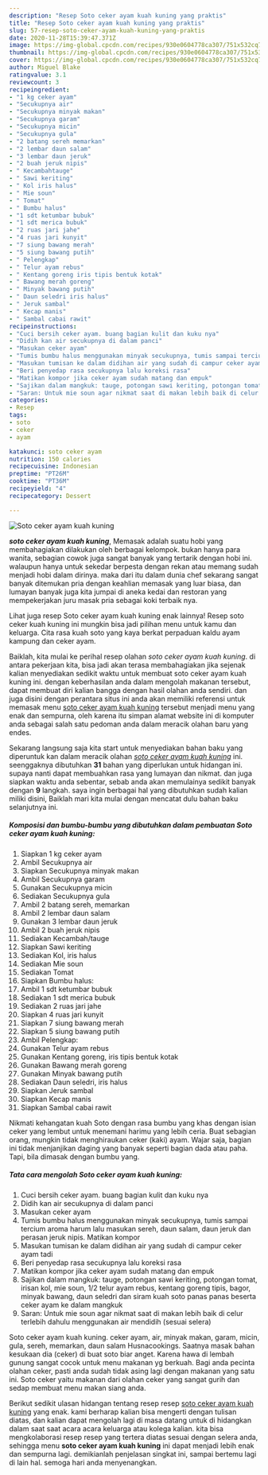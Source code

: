 ```yaml
---
description: "Resep Soto ceker ayam kuah kuning yang praktis"
title: "Resep Soto ceker ayam kuah kuning yang praktis"
slug: 57-resep-soto-ceker-ayam-kuah-kuning-yang-praktis
date: 2020-11-28T15:39:47.371Z
image: https://img-global.cpcdn.com/recipes/930e0604778ca307/751x532cq70/soto-ceker-ayam-kuah-kuning-foto-resep-utama.jpg
thumbnail: https://img-global.cpcdn.com/recipes/930e0604778ca307/751x532cq70/soto-ceker-ayam-kuah-kuning-foto-resep-utama.jpg
cover: https://img-global.cpcdn.com/recipes/930e0604778ca307/751x532cq70/soto-ceker-ayam-kuah-kuning-foto-resep-utama.jpg
author: Miguel Blake
ratingvalue: 3.1
reviewcount: 3
recipeingredient:
- "1 kg ceker ayam"
- "Secukupnya air"
- "Secukupnya minyak makan"
- "Secukupnya garam"
- "Secukupnya micin"
- "Secukupnya gula"
- "2 batang sereh memarkan"
- "2 lembar daun salam"
- "3 lembar daun jeruk"
- "2 buah jeruk nipis"
- " Kecambahtauge"
- " Sawi keriting"
- " Kol iris halus"
- " Mie soun"
- " Tomat"
- " Bumbu halus"
- "1 sdt ketumbar bubuk"
- "1 sdt merica bubuk"
- "2 ruas jari jahe"
- "4 ruas jari kunyit"
- "7 siung bawang merah"
- "5 siung bawang putih"
- " Pelengkap"
- " Telur ayam rebus"
- " Kentang goreng iris tipis bentuk kotak"
- " Bawang merah goreng"
- " Minyak bawang putih"
- " Daun seledri iris halus"
- " Jeruk sambal"
- " Kecap manis"
- " Sambal cabai rawit"
recipeinstructions:
- "Cuci bersih ceker ayam. buang bagian kulit dan kuku nya"
- "Didih kan air secukupnya di dalam panci"
- "Masukan ceker ayam"
- "Tumis bumbu halus menggunakan minyak secukupnya, tumis sampai tercium aroma harum lalu masukan sereh, daun salam, daun jeruk dan perasan jeruk nipis. Matikan kompor"
- "Masukan tumisan ke dalam didihan air yang sudah di campur ceker ayam tadi"
- "Beri penyedap rasa secukupnya lalu koreksi rasa"
- "Matikan kompor jika ceker ayam sudah matang dan empuk"
- "Sajikan dalam mangkuk: tauge, potongan sawi keriting, potongan tomat, irisan kol, mie soun, 1/2 telur ayam rebus, kentang goreng tipis, bagor, minyak bawang, daun seledri dan siram kuah soto panas panas beserta ceker ayam ke dalam mangkuk"
- "Saran: Untuk mie soun agar nikmat saat di makan lebih baik di celur terlebih dahulu menggunakan air mendidih (sesuai selera)"
categories:
- Resep
tags:
- soto
- ceker
- ayam

katakunci: soto ceker ayam 
nutrition: 150 calories
recipecuisine: Indonesian
preptime: "PT26M"
cooktime: "PT36M"
recipeyield: "4"
recipecategory: Dessert

---
```



![Soto ceker ayam kuah kuning](https://img-global.cpcdn.com/recipes/930e0604778ca307/751x532cq70/soto-ceker-ayam-kuah-kuning-foto-resep-utama.jpg)

<b><i>soto ceker ayam kuah kuning</i></b>, Memasak adalah suatu hobi yang membahagiakan dilakukan oleh berbagai kelompok. bukan hanya para wanita, sebagian cowok juga sangat banyak yang tertarik dengan hobi ini. walaupun hanya untuk sekedar berpesta dengan rekan atau memang sudah menjadi hobi dalam dirinya. maka dari itu dalam dunia chef sekarang sangat banyak ditemukan pria dengan keahlian memasak yang luar biasa, dan lumayan banyak juga kita jumpai di aneka kedai dan restoran yang mempekerjakan juru masak pria sebagai koki terbaik nya.

Lihat juga resep Soto ceker ayam kuah kuning enak lainnya! Resep soto ceker kuah kuning ini mungkin bisa jadi pilihan menu untuk kamu dan keluarga. Cita rasa kuah soto yang kaya berkat perpaduan kaldu ayam kampung dan ceker ayam.

Baiklah, kita mulai ke perihal resep olahan <i>soto ceker ayam kuah kuning</i>. di antara pekerjaan kita, bisa jadi akan terasa membahagiakan jika sejenak kalian menyediakan sedikit waktu untuk membuat soto ceker ayam kuah kuning ini. dengan keberhasilan anda dalam mengolah makanan tersebut, dapat membuat diri kalian bangga dengan hasil olahan anda sendiri. dan juga disini dengan perantara situs ini anda akan memiliki referensi untuk memasak menu <u>soto ceker ayam kuah kuning</u> tersebut menjadi menu yang enak dan sempurna, oleh karena itu simpan alamat website ini di komputer anda sebagai salah satu pedoman anda dalam meracik olahan baru yang endes.


Sekarang langsung saja kita start untuk menyediakan bahan baku yang diperuntuk kan dalam meracik olahan <u><i>soto ceker ayam kuah kuning</i></u> ini. seenggaknya dibutuhkan <b>31</b> bahan yang diperlukan untuk hidangan ini. supaya nanti dapat membuahkan rasa yang lumayan dan nikmat. dan juga siapkan waktu anda sebentar, sebab anda akan memulainya sedikit banyak dengan <b>9</b> langkah. saya ingin berbagai hal yang dibutuhkan sudah kalian miliki disini, Baiklah mari kita mulai dengan mencatat dulu bahan baku selanjutnya ini.

<!--inarticleads1-->

##### Komposisi dan bumbu-bumbu yang dibutuhkan dalam pembuatan Soto ceker ayam kuah kuning:

1. Siapkan 1 kg ceker ayam
1. Ambil Secukupnya air
1. Siapkan Secukupnya minyak makan
1. Ambil Secukupnya garam
1. Gunakan Secukupnya micin
1. Sediakan Secukupnya gula
1. Ambil 2 batang sereh, memarkan
1. Ambil 2 lembar daun salam
1. Gunakan 3 lembar daun jeruk
1. Ambil 2 buah jeruk nipis
1. Sediakan  Kecambah/tauge
1. Siapkan  Sawi keriting
1. Sediakan  Kol, iris halus
1. Sediakan  Mie soun
1. Sediakan  Tomat
1. Siapkan  Bumbu halus:
1. Ambil 1 sdt ketumbar bubuk
1. Sediakan 1 sdt merica bubuk
1. Sediakan 2 ruas jari jahe
1. Siapkan 4 ruas jari kunyit
1. Siapkan 7 siung bawang merah
1. Siapkan 5 siung bawang putih
1. Ambil  Pelengkap:
1. Gunakan  Telur ayam rebus
1. Gunakan  Kentang goreng, iris tipis bentuk kotak
1. Gunakan  Bawang merah goreng
1. Gunakan  Minyak bawang putih
1. Sediakan  Daun seledri, iris halus
1. Siapkan  Jeruk sambal
1. Siapkan  Kecap manis
1. Siapkan  Sambal cabai rawit


Nikmati kehangatan kuah Soto dengan rasa bumbu yang khas dengan isian ceker yang lembut untuk menemani harimu yang lebih ceria. Buat sebagian orang, mungkin tidak menghiraukan ceker (kaki) ayam. Wajar saja, bagian ini tidak menjanjikan daging yang banyak seperti bagian dada atau paha. Tapi, bila dimasak dengan bumbu yang. 

<!--inarticleads2-->

##### Tata cara mengolah Soto ceker ayam kuah kuning:

1. Cuci bersih ceker ayam. buang bagian kulit dan kuku nya
1. Didih kan air secukupnya di dalam panci
1. Masukan ceker ayam
1. Tumis bumbu halus menggunakan minyak secukupnya, tumis sampai tercium aroma harum lalu masukan sereh, daun salam, daun jeruk dan perasan jeruk nipis. Matikan kompor
1. Masukan tumisan ke dalam didihan air yang sudah di campur ceker ayam tadi
1. Beri penyedap rasa secukupnya lalu koreksi rasa
1. Matikan kompor jika ceker ayam sudah matang dan empuk
1. Sajikan dalam mangkuk: tauge, potongan sawi keriting, potongan tomat, irisan kol, mie soun, 1/2 telur ayam rebus, kentang goreng tipis, bagor, minyak bawang, daun seledri dan siram kuah soto panas panas beserta ceker ayam ke dalam mangkuk
1. Saran: Untuk mie soun agar nikmat saat di makan lebih baik di celur terlebih dahulu menggunakan air mendidih (sesuai selera)


Soto ceker ayam kuah kuning. ceker ayam, air, minyak makan, garam, micin, gula, sereh, memarkan, daun salam Husnacookings. Saatnya masak bahan kesukaan dia (ceker) di buat soto biar anget. Karena hawa di lembah gunung sangat cocok untuk menu makanan yg berkuah. Bagi anda pecinta olahan ceker, pasti anda sudah tidak asing lagi dengan makanan yang satu ini. Soto ceker yaitu makanan dari olahan ceker yang sangat gurih dan sedap membuat menu makan siang anda. 

Berikut sedikit ulasan hidangan tentang resep resep <u>soto ceker ayam kuah kuning</u> yang enak. kami berharap kalian bisa mengerti dengan tulisan diatas, dan kalian dapat mengolah lagi di masa datang untuk di hidangkan dalam saat saat acara acara keluarga atau kolega kalian. kita bisa mengkolaborasi resep resep yang tertera diatas sesuai dengan selera anda, sehingga menu <b>soto ceker ayam kuah kuning</b> ini dapat menjadi lebih enak dan sempurna lagi. demikianlah penjelasan singkat ini, sampai bertemu lagi di lain hal. semoga hari anda menyenangkan.

